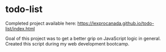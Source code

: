 # todo-list

Completed project available here: https://lexprocanada.github.io/todo-list/index.html

Goal of this project was to get a better grip on JavaScript logic in general. Created this script during my web development bootcamp.
